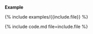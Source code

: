 <p>
    <strong>Example</strong>
</p>

{% include examples/{{include.file}} %}

<div class="mb-3"></div>

{% include code.md file=include.file %}
